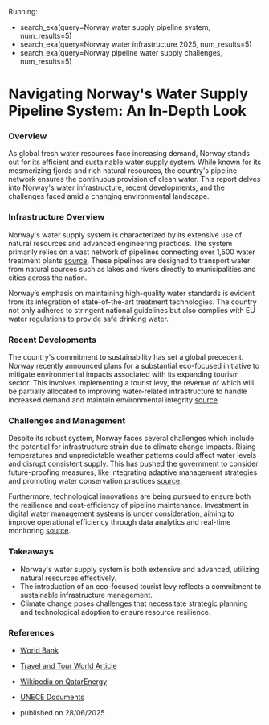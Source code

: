 
Running:
 - search_exa(query=Norway water supply pipeline system, num_results=5)
 - search_exa(query=Norway water infrastructure 2025, num_results=5)
 - search_exa(query=Norway pipeline water supply challenges, num_results=5)

# Navigating Norway's Water Supply Pipeline System: An In-Depth Look

### Overview
As global fresh water resources face increasing demand, Norway stands out for its efficient and sustainable water supply system. While known for its mesmerizing fjords and rich natural resources, the country's pipeline network ensures the continuous provision of clean water. This report delves into Norway's water infrastructure, recent developments, and the challenges faced amid a changing environmental landscape.

### Infrastructure Overview
Norway's water supply system is characterized by its extensive use of natural resources and advanced engineering practices. The system primarily relies on a vast network of pipelines connecting over 1,500 water treatment plants [source](https://www.worldbank.org/en/about/corporate-procurement/business-opportunities/administrative-procurement). These pipelines are designed to transport water from natural sources such as lakes and rivers directly to municipalities and cities across the nation.

Norway’s emphasis on maintaining high-quality water standards is evident from its integration of state-of-the-art treatment technologies. The country not only adheres to stringent national guidelines but also complies with EU water regulations to provide safe drinking water.

### Recent Developments
The country's commitment to sustainability has set a global precedent. Norway recently announced plans for a substantial eco-focused initiative to mitigate environmental impacts associated with its expanding tourism sector. This involves implementing a tourist levy, the revenue of which will be partially allocated to improving water-related infrastructure to handle increased demand and maintain environmental integrity [source](https://www.travelandtourworld.com/news/article/norway-unveils-bold-three-per-cent-tourist-tax-to-protect-its-priceless-destinations-new-update-you-need-to-know/).

### Challenges and Management
Despite its robust system, Norway faces several challenges which include the potential for infrastructure strain due to climate change impacts. Rising temperatures and unpredictable weather patterns could affect water levels and disrupt consistent supply. This has pushed the government to consider future-proofing measures, like integrating adaptive management strategies and promoting water conservation practices [source](https://en.wikipedia.org/wiki/QatarEnergy).

Furthermore, technological innovations are being pursued to ensure both the resilience and cost-efficiency of pipeline maintenance. Investment in digital water management systems is under consideration, aiming to improve operational efficiency through data analytics and real-time monitoring [source](https://unece.org/media/documents).

### Takeaways
- Norway's water supply system is both extensive and advanced, utilizing natural resources effectively.
- The introduction of an eco-focused tourist levy reflects a commitment to sustainable infrastructure management.
- Climate change poses challenges that necessitate strategic planning and technological adoption to ensure resource resilience.

### References
- [World Bank](https://www.worldbank.org/en/about/corporate-procurement/business-opportunities/administrative-procurement)
- [Travel and Tour World Article](https://www.travelandtourworld.com/news/article/norway-unveils-bold-three-per-cent-tourist-tax-to-protect-its-priceless-destinations-new-update-you-need-to-know/)
- [Wikipedia on QatarEnergy](https://en.wikipedia.org/wiki/QatarEnergy)
- [UNECE Documents](https://unece.org/media/documents)

- published on 28/06/2025